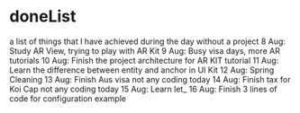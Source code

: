 # doneList
a list of things that I have achieved during the day without a project
8 Aug: Study AR View, trying to play with AR Kit
9 Aug: Busy visa days, more AR tutorials
10 Aug: Finish the project architecture for AR KIT tutorial
11 Aug: Learn the difference between entity and anchor in UI Kit
12 Aug: Spring Cleaning 
13 Aug: Finish Aus visa not any coding today
14 Aug: Finish tax for Koi Cap not any coding today
15 Aug: Learn let_
16 Aug: Finish 3 lines of code for configuration example
